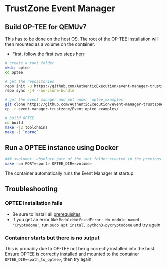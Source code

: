 # TrustZone Event Manager

## Build OP-TEE for QEMUv7

This has to be done on the host OS. The root of the OP-TEE installation will then mounted as a volume on the container.

- First, follow the first two steps [here](https://optee.readthedocs.io/en/latest/building/gits/build.html#get-and-build-the-solution)

```bash
# create a root folder
mkdir optee
cd optee

# get the repositories
repo init -u https://github.com/AuthenticExecution/event-manager-trustzone.git -m manifest.xml
repo sync -j4 --no-clone-bundle

# get the event manager and put under `optee_examples`
git clone https://github.com/AuthenticExecution/event-manager-trustzone.git
cp -r event-manager-trustzone/Event optee_examples/

# build OPTEE
cd build
make -j2 toolchains
make -j `nproc`
```

## Run a OPTEE instance using Docker

```bash
### <volume>: absolute path of the root folder created in the previous phase (default: /opt/optee)
make run PORT=<port> OPTEE_DIR=<volume>
```

The container automatically runs the Event Manager at startup.

## Troubleshooting

### OPTEE installation fails

- Be sure to install all
  [prerequisites](https://optee.readthedocs.io/en/latest/building/gits/build.html#get-and-build-the-solution)
- If you get an error like `ModuleNotFoundError: No module named 'Cryptodome'`,
  run `sudo apt install python3-pycryptodome` and try again

### Container starts but there is no output

This is probably due to OP-TEE not being correctly installed into the host.
Ensure OPTEE is correctly installed and mounted to the container
`OPTEE_DIR=<path_to_optee>`, then try again.